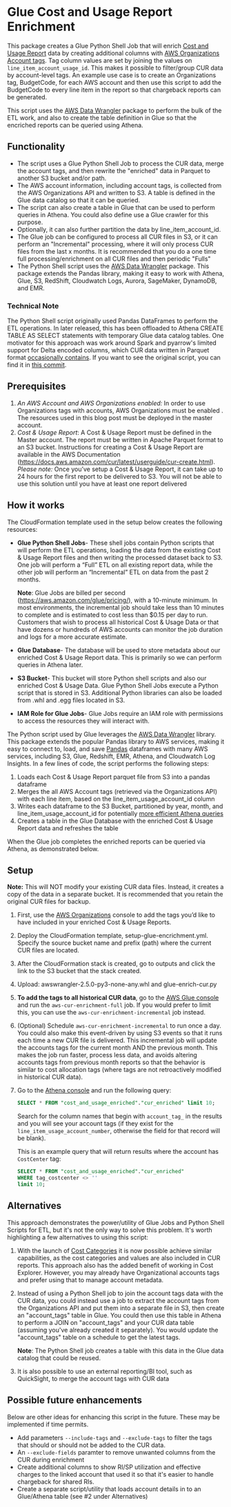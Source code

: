 # Glue Cost and Usage Report Enrichment

This package creates a Glue Python Shell Job that will enrich [Cost and Usage Report](https://docs.aws.amazon.com/cur/latest/userguide/what-is-cur.html) data by creating additional columns with [AWS Organizations Account tags](https://docs.aws.amazon.com/organizations/latest/userguide/orgs_tagging.html). Tag column values are set by joining the values on `line_item_account_usage_id`. This makes it possible to filter/group CUR data by account-level tags. An example use case is to create an Organizations tag, BudgetCode, for each AWS account and then use this script to add the BudgetCode to every line item in the report so that chargeback reports can be generated.

This script uses the [AWS Data Wrangler](https://github.com/awslabs/aws-data-wrangler) package to perform the bulk of the ETL work, and also to create the table definition in Glue so that the encriched reports can be queried using Athena.

## Functionality
- The script uses a Glue Python Shell Job to process the CUR data, merge the account tags, and then rewrite the "enriched" data in Parquet to another S3 bucket and/or path.
- The AWS account information, including account tags, is collected from the AWS Organizations API and written to S3. A table is defined in the Glue data catalog so that it can be queried.
- The script can also create a table in Glue that can be used to perform queries in Athena. You could also define use a Glue crawler for this purpose.
- Optionally, it can also further partition the data by line_item_account_id. 
- The Glue job can be configured to process all CUR files in S3, or it can perform an "Incremental" processing, where it will only process CUR files from the last x months. It is recommended that you do a one time full processing/enrichment on all CUR files and then periodic "Fulls" 
- The Python Shell script uses the [AWS Data Wrangler](https://aws-data-wrangler.readthedocs.io/en/latest/) package. This package extends the Pandas library, making it easy to work with Athena, Glue, S3, RedShift, Cloudwatch Logs, Aurora, SageMaker, DynamoDB, and EMR. 

### Technical Note
The Python Shell script originally used Pandas DataFrames to perform the ETL operations. In later released, this has been offloaded to Athena CREATE TABLE AS SELECT statements with temporary Glue data catalog tables. One motivator for this approach was work around Spark and pyarrow's limited support for Delta encoded columns, which CUR data written in Parquet format [occasionally contains](https://github.com/awslabs/aws-data-wrangler/issues/442). If you want to see the original script, you can find it in [this commit](https://github.com/aws-samples/glue-enrich-cost-and-usage/tree/333e8af620bea2dde41e5126fc558ba6eecc94bc). 

## Prerequisites
1. *An AWS Account and AWS Organizations enabled:*  In order to use Organizations tags with accounts, AWS Organizations must be enabled . The resources used in this blog post must be deployed in the master account.
2. *Cost & Usage Report*: A Cost & Usage Report must be defined in the Master account. The report must be written in Apache Parquet format to an S3 bucket. Instructions for creating a Cost & Usage Report are available in the AWS Documentation (https://docs.aws.amazon.com/cur/latest/userguide/cur-create.html).  *Please note:* Once you’ve setup a Cost & Usage Report, it can take up to 24 hours for the first report to be delivered to S3. You will not be able to use this solution until you have at least one report delivered


## How it works

The CloudFormation template used in the setup below creates the following resources:

* **Glue Python Shell Jobs**- These shell jobs contain Python scripts that will perform the ETL operations, loading the data from the existing Cost & Usage Report files and then writing the processed dataset back to S3. One job will perform a “Full” ETL on all existing report data, while the other job will perform an “Incremental” ETL on data from the past 2 months. 
    
    **Note**: Glue Jobs are billed per second (https://aws.amazon.com/glue/pricing/), with a 10-minute minimum. In most environments, the incremental job should take less than 10 minutes to complete and is estimated to cost less than $0.15 per day to run. Customers that wish to process all historical Cost & Usage Data or that have dozens or hundreds of AWS accounts can monitor the job duration and logs for a more accurate estimate.
    
* **Glue Database**- The database will be used to store metadata about our enriched Cost & Usage Report data. This is primarily so we can perform queries in Athena later. 
    
* **S3 Bucket**- This bucket will store Python shell scripts and also our enriched Cost & Usage Data. Glue Python Shell Jobs execute a Python script that is stored in S3. Additional Python libraries can also be loaded from .whl and .egg files located in S3. 
    
* **IAM Role for Glue Jobs**- Glue Jobs require an IAM role with permissions to access the resources they will interact with. 

The Python script used by Glue leverages the [AWS Data Wrangler](https://aws-data-wrangler.readthedocs.io/en/latest/what.html) library. This package extends the popular Pandas library to AWS services, making it easy to connect to, load, and save [Pandas](https://github.com/pandas-dev/pandas) dataframes with many AWS services, including S3, Glue, Redshift, EMR, Athena, and Cloudwatch Log Insights. In a few lines of code, the script performs the following steps:

1. Loads each Cost & Usage Report parquet file from S3 into a pandas dataframe
2. Merges the all AWS Account tags (retrieved via the Organizations API) with each line item, based on the line_item_usage_account_id column
3. Writes each dataframe to the S3 Bucket, partitioned by year, month, and line_item_usage_account_id for potentially [more efficient Athena queries](https://aws.amazon.com/blogs/big-data/top-10-performance-tuning-tips-for-amazon-athena/)
4. Creates a table in the Glue Database with the enriched Cost & Usage Report data and refreshes the table

When the Glue job completes the enriched reports can be queried via Athena, as demonstrated below.

## Setup

**Note:** This will NOT modify your existing CUR data files. Instead, it creates a copy of the data in a separate bucket. It is recommended that you retain the original CUR files for backup.

1. First, use the [AWS Organizations](https://console.aws.amazon.com/organizations/home?region=us-east-1#/accounts) console to add the tags you’d like to have included in your enriched Cost & Usage Reports.

2. Deploy the CloudFormation template, setup-glue-encrichment.yml. Specify the source bucket name and prefix (path) where the current CUR files are located.

3. After the CloudFormation stack is created, go to outputs and click the link to the S3 bucket that the stack created.

4. Upload: awswrangler-2.5.0-py3-none-any.whl and glue-enrich-cur.py

5. **To add the tags to all historical CUR data**, go to the [AWS Glue console](https://console.aws.amazon.com/glue/home?region=us-east-1#etl:tab=jobs) and run the `aws-cur-enrichment-full` job. If you would prefer to limit this, you can use the `aws-cur-enrichment-incremental` job instead. 

6. (Optional) Schedule `aws-cur-enrichment-incremental` to run once a day. You could also make this event-driven by using S3 events so that it runs each time a new CUR file is delivered. This incremental job will update the accounts tags for the current month AND the previous month. This makes the job run faster, process less data, and avoids altering accounts tags from previous month reports so that the behavior is similar to cost allocation tags (where tags are not retroactively modified in historical CUR data).

7. Go to the [Athena console](https://console.aws.amazon.com/athena/home?region=us-east-1#preview/cost_and_usage_enriched/cur_enriched) and run the following query:
    ```sql
    SELECT * FROM "cost_and_usage_enriched"."cur_enriched" limit 10;
    ```

    Search for the column names that begin with `account_tag_` in the results and you will see your account tags (if they exist for the `line_item_usage_account_number`, otherwise the field for that record will be blank).

    This is an example query that will return results where the account has `CostCenter` tag:
    ```sql
    SELECT * FROM "cost_and_usage_enriched"."cur_enriched" 
    WHERE tag_costcenter <> ''
    limit 10;
    ```

## Alternatives
This approach demonstrates the power/utility of Glue Jobs and Python Shell Scripts for ETL, but it's not the only way to solve this problem. It's worth highlighting a few alternatives to using this script:
1. With the launch of [Cost Categories](https://docs.aws.amazon.com/awsaccountbilling/latest/aboutv2/create-cost-categories.html) it is now possible achieve similar capabilities, as the cost categories and values are also included in CUR reports. This approach also has the added benefit of working in Cost Explorer. However, you may already have Organizational accounts tags and prefer using that to manage account metadata.
2. Instead of using a Python Shell job to join the account tags data with the CUR data, you could instead use a job to extract the account tags from the Organizations API and put them into a separate file in S3, then create an "account_tags" table in Glue. You could then use this table in Athena to perform a JOIN on "account_tags" and your CUR data table (assuming you've already created it separately). You would update the "account_tags" table on a schedule to get the latest tags.

    **Note**: The Python Shell job creates a table with this data in the Glue data catalog that could be reused.
3. It is also possible to use an external reporting/BI tool, such as QuickSight, to merge the account tags with CUR data


## Possible future enhancements
Below are other ideas for enhancing this script in the future. These may be implemented if time permits.
- Add parameters `--include-tags` and `--exclude-tags` to filter the tags that should or should not be added to the CUR data.
- An `--exclude-fields` paramter to remove unwanted columns from the CUR during enrichment
- Create additional columns to show RI/SP utilization and effective charges to the linked account that used it so that it's easier to handle chargeback for shared RIs.
- Create a separate script/utility that loads account details in to an Glue/Athena table (see #2 under Alternatives)